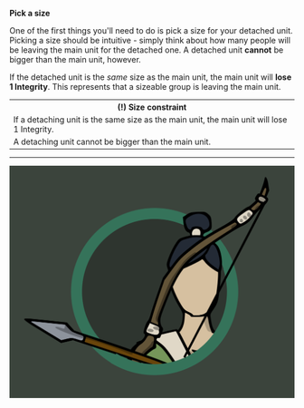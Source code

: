 **Pick a size**

One of the first things you'll need to do is pick a size for your detached unit.  Picking a size should be intuitive - simply think about how many people will be leaving the main unit for the detached one.  A detached unit **cannot** be bigger than the main unit, however.

If the detached unit is the _same_ size as the main unit, the main unit will **lose 1 Integrity**.  This represents that a sizeable group is leaving the main unit.

<table>
  <tr>
    <th>(!) Size constraint</th>
      </tr>
    <tr>
    <td>If a detaching unit is the same size as the main unit, the main unit will lose 1 Integrity.</td>
    </tr>
  <tr>
    <td>A detaching unit cannot be bigger than the main unit.</td>
    </tr>
  </table>

---

![Archer|30](/content/media/rpg/greenarcher.png)


